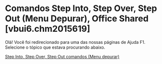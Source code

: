 
# Comandos Step Into, Step Over, Step Out (Menu Depurar), Office Shared [vbui6.chm2015619]

Olá! Você foi redirecionado para uma das nossas páginas de Ajuda F1. Selecione o tópico que estava procurando abaixo.

[Step Into, Step Over, Step Out comandos (Menu depurar)](http://msdn.microsoft.com/library/5af5c030-adcc-f0a0-c4eb-33c3ba9a5789%28Office.15%29.aspx)
